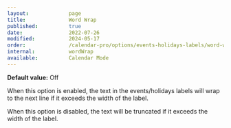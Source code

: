 ```yaml
---
layout:             page
title:              Word Wrap
published:          true
date:               2022-07-26
modified:           2024-05-17
order:              /calendar-pro/options/events-holidays-labels/word-wrap
internal:           wordWrap
available:          Calendar Mode
---
```

**Default value:** Off

When this option is enabled, the text in the events/holidays labels will wrap to the next line if it exceeds the width of the label. 

When this option is disabled, the text will be truncated if it exceeds the width of the label.
